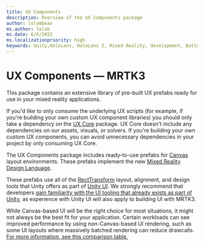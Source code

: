 ```yaml
---
title: UX Components
description: Overview of the UX Components package
author: lolambean
ms.author: lolab
ms.date: 6/6/2022
ms.localizationpriority: high
keywords: Unity,HoloLens, HoloLens 2, Mixed Reality, development, Button, PressableButton, Slider, Toggle
---
```


# UX Components &#8212; MRTK3

This package contains an extensive library of pre-built UX prefabs ready for use in your mixed reality applications.

If you'd like to only consume the underlying UX scripts (for example, if you're building your own custom UX component libraries) you should only take a dependency on the [UX Core](../../../mrtk3-uxcore/packages/uxcore/overview.md) package. UX Core doesn't include any dependencies on our assets, visuals, or solvers. If you're building your own custom UX components, you can avoid unnecessary dependencies in your project by only consuming UX Core.

The UX Components package includes ready-to-use prefabs for [Canvas](../../../mrtk3-uxcore/packages/uxcore/canvas-ui.md) layout environments. These prefabs implement the new [Mixed Reality Design Language](mixed-reality-design-language.md).

These prefabs use all of the [RectTransform](https://docs.unity3d.com/ScriptReference/RectTransform.html) layout, alignment, and design tools that Unity offers as part of [Unity UI](https://docs.unity3d.com/Manual/com.unity.ugui.html). We strongly recommend that developers [gain familiarity with the UI tooling that already exists as part of Unity](https://learn.unity.com/tutorial/working-with-ui-in-unity), as experience with Unity UI will also apply to building UI with MRTK3.

While Canvas-based UI will be the right choice for most situations, it might not always be the best fit for your application. Certain workloads can see improved performance by using non-Canvas-based UI rendering, such as some UI layouts where massively batched rendering can reduce drawcalls. [For more information, see this comparison table.](../../../mrtk3-uxcomponents-noncanvas/packages/uxcomponents-noncanvas/overview.md)